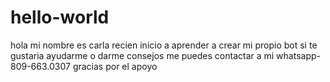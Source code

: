 # hello-world
hola mi nombre es carla recien inicio a aprender a crear mi propio bot
si te gustaria ayudarme o darme consejos me puedes contactar a mi whatsapp- 809-663.0307
gracias por el apoyo
